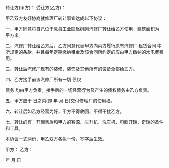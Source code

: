 
 


转让方(甲方)： 受让方(乙方)：


甲乙双方友好协商就修理厂转让事宜达成以下协议：


一、甲方同意将自己位于息县工业园赵树刚汽修厂转让给乙方使用，建筑面积为 平方米。


二、汽修厂转让给乙方后，乙方同意代替甲方向丙方履行原有汽修厂
租赁合同
中所规定的条款，并且每年定期缴纳租金及该合同所约定的应由甲方缴纳的水电费费用。


三、转让后汽修厂现有的装修、装饰及其他所有的设备全部给乙方。


四、乙方接手前该汽修厂所有一切
债权

债务
均由甲方负责，接手后的一切经营行为及产生的债权债务由乙方负责。


五、甲方应于 日之内(即 年 月 日)交付修理厂的使用权。


六、转让后如乙方经营为好，甲方不得收回、不得干扰乙方。


七、转让的有：开瑞售后和甲方的客源、举升机、洗车机、电脑开瑞、奇瑞的备件和工具。


本协议一式两份，甲乙双方各执一份，签字后生效。


甲方： 乙方：


年 月 日
 


 

 
 
 
 
 
  


  
 

  


  


  
 
 
 
 

